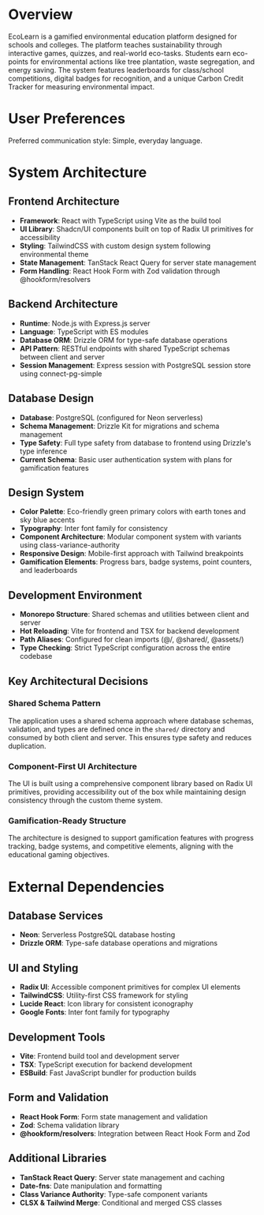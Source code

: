 # Overview

EcoLearn is a gamified environmental education platform designed for schools and colleges. The platform teaches sustainability through interactive games, quizzes, and real-world eco-tasks. Students earn eco-points for environmental actions like tree plantation, waste segregation, and energy saving. The system features leaderboards for class/school competitions, digital badges for recognition, and a unique Carbon Credit Tracker for measuring environmental impact.

# User Preferences

Preferred communication style: Simple, everyday language.

# System Architecture

## Frontend Architecture
- **Framework**: React with TypeScript using Vite as the build tool
- **UI Library**: Shadcn/UI components built on top of Radix UI primitives for accessibility
- **Styling**: TailwindCSS with custom design system following environmental theme
- **State Management**: TanStack React Query for server state management
- **Form Handling**: React Hook Form with Zod validation through @hookform/resolvers

## Backend Architecture
- **Runtime**: Node.js with Express.js server
- **Language**: TypeScript with ES modules
- **Database ORM**: Drizzle ORM for type-safe database operations
- **API Pattern**: RESTful endpoints with shared TypeScript schemas between client and server
- **Session Management**: Express session with PostgreSQL session store using connect-pg-simple

## Database Design
- **Database**: PostgreSQL (configured for Neon serverless)
- **Schema Management**: Drizzle Kit for migrations and schema management
- **Type Safety**: Full type safety from database to frontend using Drizzle's type inference
- **Current Schema**: Basic user authentication system with plans for gamification features

## Design System
- **Color Palette**: Eco-friendly green primary colors with earth tones and sky blue accents
- **Typography**: Inter font family for consistency
- **Component Architecture**: Modular component system with variants using class-variance-authority
- **Responsive Design**: Mobile-first approach with Tailwind breakpoints
- **Gamification Elements**: Progress bars, badge systems, point counters, and leaderboards

## Development Environment
- **Monorepo Structure**: Shared schemas and utilities between client and server
- **Hot Reloading**: Vite for frontend and TSX for backend development
- **Path Aliases**: Configured for clean imports (@/, @shared/, @assets/)
- **Type Checking**: Strict TypeScript configuration across the entire codebase

## Key Architectural Decisions

### Shared Schema Pattern
The application uses a shared schema approach where database schemas, validation, and types are defined once in the `shared/` directory and consumed by both client and server. This ensures type safety and reduces duplication.

### Component-First UI Architecture
The UI is built using a comprehensive component library based on Radix UI primitives, providing accessibility out of the box while maintaining design consistency through the custom theme system.

### Gamification-Ready Structure
The architecture is designed to support gamification features with progress tracking, badge systems, and competitive elements, aligning with the educational gaming objectives.

# External Dependencies

## Database Services
- **Neon**: Serverless PostgreSQL database hosting
- **Drizzle ORM**: Type-safe database operations and migrations

## UI and Styling
- **Radix UI**: Accessible component primitives for complex UI elements
- **TailwindCSS**: Utility-first CSS framework for styling
- **Lucide React**: Icon library for consistent iconography
- **Google Fonts**: Inter font family for typography

## Development Tools
- **Vite**: Frontend build tool and development server
- **TSX**: TypeScript execution for backend development
- **ESBuild**: Fast JavaScript bundler for production builds

## Form and Validation
- **React Hook Form**: Form state management and validation
- **Zod**: Schema validation library
- **@hookform/resolvers**: Integration between React Hook Form and Zod

## Additional Libraries
- **TanStack React Query**: Server state management and caching
- **Date-fns**: Date manipulation and formatting
- **Class Variance Authority**: Type-safe component variants
- **CLSX & Tailwind Merge**: Conditional and merged CSS classes
